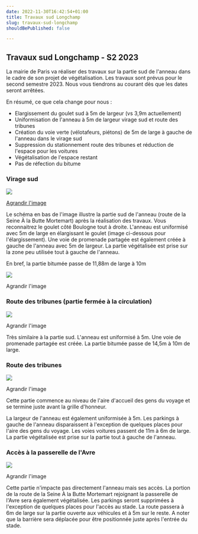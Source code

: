 ```yaml
---
date: 2022-11-30T16:42:54+01:00
title: Travaux sud Longchamp
slug: travaux-sud-longchamp
shouldBePublished: false

---
```

## **Travaux sud Longchamp - S2 2023**

La mairie de Paris va réaliser des travaux sur la partie sud de l'anneau dans le cadre de son projet de végétalisation. Les travaux sont prévus pour le second semestre 2023. Nous vous tiendrons au courant dès que les dates seront arrêtées.

En résumé, ce que cela change pour nous :

* Elargissement du goulet sud à 5m de largeur (vs 3,9m actuellement)
* Uniformisation de l'anneau à 5m de largeur virage sud et route des tribunes
* Création du voie verte (vélotafeurs, piétons) de 5m de large à gauche de l'anneau dans le virage sud
* Suppression du stationnement route des tribunes et réduction de l'espace pour les voitures
* Végétalisation de l'espace restant
* Pas de réfection du bitume

### **Virage sud**

![](/media/screenshot-2022-11-30-at-17-05-13.png)

[Agrandir l'image](/media/screenshot-2022-11-30-at-17-05-13.png)

Le schéma en bas de l'image illustre la partie sud de l'anneau (route de la Seine À la Butte Mortemart) après la réalisation des travaux. Vous reconnaitrez le goulet côté Boulogne tout à droite. L'anneau est uniformisé avec 5m de large en élargissant le goulet (image ci-dessous pour l'élargissement). Une voie de promenade partagée est également créée à gauche de l'anneau avec 5m de largeur. La partie végétalisée est prise sur la zone peu utilisée tout à gauche de l'anneau.

En bref, la partie bitumée passe de 11,88m de large à 10m

![](/media/screenshot-2022-11-30-at-17-05-45.png)

Agrandir l'image

### Route des tribunes (partie fermée à la circulation)

![](/media/screenshot-2022-11-30-at-17-04-51.png)

Agrandir l'image

Très similaire à la partie sud. L'anneau est uniformisé à 5m. Une voie de promenade partagée est créée. La partie bitumée passe de 14,5m à 10m de large.

### Route des tribunes

![](/media/screenshot-2022-11-30-at-17-04-16.png)

Agrandir l'image

Cette partie commence au niveau de l'aire d'accueil des gens du voyage et se termine juste avant la grille d'honneur.

La largeur de l'anneau est également uniformisée à 5m. Les parkings à gauche de l'anneau disparaissent à l'exception de quelques places pour l'aire des gens du voyage. Les voies voitures passent de 11m à 6m de large. La partie végétalisée est prise sur la partie tout à gauche de l'anneau.

### Accès à la passerelle de l'Avre

![](/media/screenshot-2022-12-01-at-10-34-49.png)

Agrandir l'image

Cette partie n'impacte pas directement l'anneau mais ses accès. La portion de la route de la Seine À la Butte Mortemart rejoignant la passerelle de l'Avre sera également végétalisée. Les parkings seront supprimées à l'exception de quelques places pour l'accès au stade. La route passera à 6m de large sur la partie ouverte aux véhicules et à 5m sur le reste. A noter que la barrière sera déplacée pour être positionnée juste après l'entrée du stade.